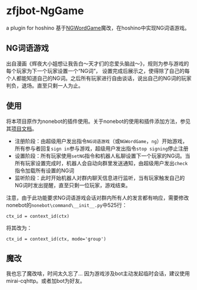 # zfjbot-NgGame
a plugin for hoshino
基于[NGWordGame](https://github.com/Li-mz/NGWordGame)魔改，在hoshino中实现NG词语游戏。

## NG词语游戏
出自漫画《辉夜大小姐想让我告白～天才们的恋爱头脑战～》，规则为参与游戏的每个玩家为下一个玩家设置一个“NG词”，
设置完成后展示之，使得除了自己的每个人都能知道自己的NG词。之后所有玩家进行自由谈话，说出自己的NG词的玩家判负，退场。直至只剩一人为止。

## 使用
将本项目原作为nonebot的插件使用。关于nonebot的使用和插件添加方法，参见其[项目文档](https://none.rclab.tk/)。  
- 注册阶段：由超级用户发出指令`NG词语游戏`（或`NGWordGame`，`ng`）开始游戏，所有参与者回复`sign in`参与游戏，超级用户发出指令`stop signing`停止注册
- 设置阶段：所有玩家使用`setNG`指令和机器人私聊设置下一个玩家的NG词。当所有玩家设置完成时，机器人会自动向群里发送通知，由超级用户发出`check`指令加载所有设置的NG词
- 监听阶段：此时开始机器人对群内聊天信息进行监听，当有玩家触发自己的NG词时发出提醒，直至只剩一位玩家，游戏结束。

注意，由于此功能要求NG词语游戏会话对群内所有人的发言都有响应，需要修改nonebot的`nonebot\command\__init__.py`中525行：
```
ctx_id = context_id(ctx)
```
将其改为：
```
ctx_id = context_id(ctx, mode='group')
```
## 魔改
我也忘了魔改啥，时间太久忘了...
因为游戏涉及bot主动发起临时会话，建议使用mirai-cqhttp。或者加bot为好友。
